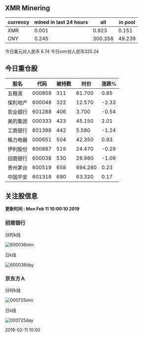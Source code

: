 ## XMR Minering

|currency|mined in last 24 hours|all|in pool|
|---|---|---|---|
|XMR|0.001|0.923|0.151|
|CNY|0.245|300.358|49.239|

今日美元对人民币 6.74	今日xmr对人民币325.24


## 今日重仓股 

|股名|代码|被持数|时价|涨跌%|
|---|---|---|---|---|
|五粮液|000858|311|61.700|0.85|
|保利地产|600048|322|12.570|-2.33|
|农业银行|601288|406|3.700|-0.54|
|美的集团|000333|423|45.150|2.01|
|工商银行|601398|442|5.580|-1.24|
|格力电器|000651|504|42.350|0.93|
|伊利股份|600887|519|24.470|-0.29|
|招商银行|600036|530|28.980|-1.09|
|贵州茅台|600519|658|694.280|0.23|
|中国平安|601318|690|63.320|0.17|

## 关注股信息
**更新时间 : Mon Feb 11 10:00:10 2019**
### 招商银行 
分时k线

![600036min](http://image.sinajs.cn/newchart/min/n/sh600036.gif)

日k线

![600036day](http://image.sinajs.cn/newchart/daily/n/sh600036.gif)

### 京东方Ａ 
分时k线

![000725min](http://image.sinajs.cn/newchart/min/n/sz000725.gif)

日k线

![000725day](http://image.sinajs.cn/newchart/daily/n/sz000725.gif)

2019-02-11 10:00